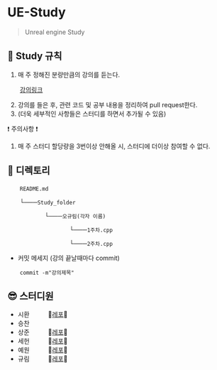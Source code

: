 # UE-Study
> Unreal engine Study

## :pencil: Study 규칙

1. 매 주 정해진 분량만큼의 강의를 듣는다.

  [강의링크](https://www.youtube.com/playlist?list=PLYQHfkihy4AzWWeI4bfdng2FPb_t7V87o)

2. 강의를 들은 후, 관련 코드 및 공부 내용을 정리하여 pull request한다.
3. (더욱 세부적인 사항들은 스터디를 하면서 추가될 수 있음)

:exclamation: 주의사항 :exclamation:
1. 매 주 스터디 할당량을 3번이상 안해올 시, 스터디에 더이상 참여할 수 없다.

## :file_folder: 디렉토리
  ```README.md```
  
  └───```Study_folder```
  
      └───```오규림(각자 이름)```
      
          └───```1주차.cpp```
          
          └───```2주차.cpp```
 
 + 커밋 메세지 (강의 끝날때마다 commit)
 
   ```commit -m"강의제목"```


## :sunglasses: 스터디원
+ 시환   :seedling:[레포](https://github.com/van1164):seedling:
+ 승찬
+ 상준   :seedling:[레포](https://github.com/sangjun12458):seedling:
+ 세헌   :seedling:[레포](https://github.com/ohbrent):seedling:
+ 예원   :seedling:[레포](https://github.com/Jangmanbo):seedling:
+ 규림   :seedling:[레포](https://github.com/ohgyulim):seedling:
